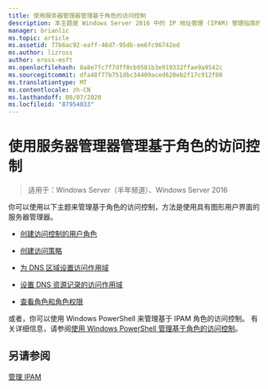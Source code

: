 ```yaml
---
title: 使用服务器管理器管理基于角色的访问控制
description: 本主题是 Windows Server 2016 中的 IP 地址管理 (IPAM) 管理指南的一部分。
manager: brianlic
ms.topic: article
ms.assetid: 77b6ac92-eaff-46d7-95db-ee6fc96742ed
ms.author: lizross
author: eross-msft
ms.openlocfilehash: 8a8e7fc7f7dff0cb9581b3e919332ffae9a9542c
ms.sourcegitcommit: dfa48f77b751dbc34409aced628eb2f17c912f08
ms.translationtype: MT
ms.contentlocale: zh-CN
ms.lasthandoff: 08/07/2020
ms.locfileid: "87954033"
---
```

# <a name="manage-role-based-access-control-with-server-manager"></a>使用服务器管理器管理基于角色的访问控制

>适用于：Windows Server（半年频道）、Windows Server 2016

你可以使用以下主题来管理基于角色的访问控制，方法是使用具有图形用户界面的服务器管理器。

-   [创建访问控制的用户角色](../../technologies/ipam/Create-a-User-Role-for-Access-Control.md)

-   [创建访问策略](../../technologies/ipam/Create-an-Access-Policy.md)

-   [为 DNS 区域设置访问作用域](../../technologies/ipam/Set-Access-Scope-for-a-DNS-Zone.md)

-   [设置 DNS 资源记录的访问作用域](../../technologies/ipam/Set-Access-Scope-for-DNS-Resource-Records.md)

-   [查看角色和角色权限](../../technologies/ipam/View-Roles-and-Role-Permissions.md)

或者，你可以使用 Windows PowerShell 来管理基于 IPAM 角色的访问控制。 有关详细信息，请参阅[使用 Windows PowerShell 管理基于角色的访问控制](../../technologies/ipam/Manage-Role-Based-Access-Control-with-Windows-PowerShell.md)。

## <a name="see-also"></a>另请参阅
[管理 IPAM](Manage-IPAM.md)



